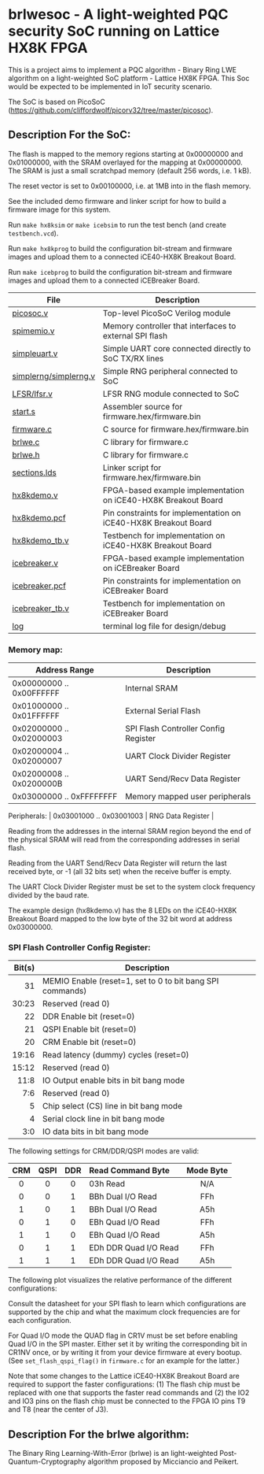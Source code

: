 # brlwesoc - A light-weighted PQC security SoC running on Lattice HX8K FPGA

This is a project aims to implement a PQC algorithm - Binary Ring LWE algorithm on a light-weighted SoC platform - Lattice HX8K FPGA. This Soc would be expected to be implemented in IoT security scenario. 

The SoC is based on PicoSoC (https://github.com/cliffordwolf/picorv32/tree/master/picosoc). 

## Description For the SoC:

The flash is mapped to the memory regions starting at 0x00000000 and
0x01000000, with the SRAM overlayed for the mapping at 0x00000000. The SRAM
is just a small scratchpad memory (default 256 words, i.e. 1 kB).

The reset vector is set to 0x00100000, i.e. at 1MB into in the flash memory.

See the included demo firmware and linker script for how to build a firmware
image for this system.

Run `make hx8ksim` or `make icebsim` to run the test bench (and create `testbench.vcd`).

Run `make hx8kprog` to build the configuration bit-stream and firmware images
and upload them to a connected iCE40-HX8K Breakout Board.

Run `make icebprog` to build the configuration bit-stream and firmware images
and upload them to a connected iCEBreaker Board.

| File                              | Description                                                     |
| --------------------------------- | --------------------------------------------------------------- |
| [picosoc.v](picosoc.v)            | Top-level PicoSoC Verilog module                                |
| [spimemio.v](spimemio.v)          | Memory controller that interfaces to external SPI flash         |
| [simpleuart.v](simpleuart.v)      | Simple UART core connected directly to SoC TX/RX lines          |
| [simplerng/simplerng.v](simplerng.v)| Simple RNG peripheral connected to SoC                        |
| [LFSR/lfsr.v](lfsr.v)             | LFSR RNG module connected to SoC                                |
| [start.s](start.s)                | Assembler source for firmware.hex/firmware.bin                  |
| [firmware.c](firmware.c)          | C source for firmware.hex/firmware.bin                          |
| [brlwe.c](brlwe.c)          	    | C library for firmware.c                                        |
| [brlwe.h](brlwe.h)          	    | C library for firmware.c                                        |
| [sections.lds](sections.lds)      | Linker script for firmware.hex/firmware.bin                     |
| [hx8kdemo.v](hx8kdemo.v)          | FPGA-based example implementation on iCE40-HX8K Breakout Board  |
| [hx8kdemo.pcf](hx8kdemo.pcf)      | Pin constraints for implementation on iCE40-HX8K Breakout Board |
| [hx8kdemo\_tb.v](hx8kdemo_tb.v)   | Testbench for implementation on iCE40-HX8K Breakout Board       |
| [icebreaker.v](hx8kdemo.v)        | FPGA-based example implementation on iCEBreaker Board           |
| [icebreaker.pcf](hx8kdemo.pcf)    | Pin constraints for implementation on iCEBreaker Board          |
| [icebreaker\_tb.v](hx8kdemo_tb.v) | Testbench for implementation on iCEBreaker Board                |
| [log](log)                        | terminal log file for design/debug                              |


### Memory map:

| Address Range            | Description                             |
| ------------------------ | --------------------------------------- |
| 0x00000000 .. 0x00FFFFFF | Internal SRAM                           |
| 0x01000000 .. 0x01FFFFFF | External Serial Flash                   |
| 0x02000000 .. 0x02000003 | SPI Flash Controller Config Register    |
| 0x02000004 .. 0x02000007 | UART Clock Divider Register             |
| 0x02000008 .. 0x0200000B | UART Send/Recv Data Register            |
| 0x03000000 .. 0xFFFFFFFF | Memory mapped user peripherals          |

Peripherals:
| 0x03001000 .. 0x03001003 | RNG Data Register                       |

Reading from the addresses in the internal SRAM region beyond the end of the
physical SRAM will read from the corresponding addresses in serial flash.

Reading from the UART Send/Recv Data Register will return the last received
byte, or -1 (all 32 bits set) when the receive buffer is empty.

The UART Clock Divider Register must be set to the system clock frequency
divided by the baud rate.

The example design (hx8kdemo.v) has the 8 LEDs on the iCE40-HX8K Breakout Board
mapped to the low byte of the 32 bit word at address 0x03000000.

### SPI Flash Controller Config Register:

| Bit(s) | Description                                               |
| -----: | --------------------------------------------------------- |
|     31 | MEMIO Enable (reset=1, set to 0 to bit bang SPI commands) |
|  30:23 | Reserved (read 0)                                         |
|     22 | DDR Enable bit (reset=0)                                  |
|     21 | QSPI Enable bit (reset=0)                                 |
|     20 | CRM Enable bit (reset=0)                                  |
|  19:16 | Read latency (dummy) cycles (reset=0)                     |
|  15:12 | Reserved (read 0)                                         |
|   11:8 | IO Output enable bits in bit bang mode                    |
|    7:6 | Reserved (read 0)                                         |
|      5 | Chip select (CS) line in bit bang mode                    |
|      4 | Serial clock line in bit bang mode                        |
|    3:0 | IO data bits in bit bang mode                             |

The following settings for CRM/DDR/QSPI modes are valid:

| CRM | QSPI | DDR | Read Command Byte     | Mode Byte |
| :-: | :--: | :-: | :-------------------- | :-------: |
|   0 |    0 |   0 | 03h Read              | N/A       |
|   0 |    0 |   1 | BBh Dual I/O Read     | FFh       |
|   1 |    0 |   1 | BBh Dual I/O Read     | A5h       |
|   0 |    1 |   0 | EBh Quad I/O Read     | FFh       |
|   1 |    1 |   0 | EBh Quad I/O Read     | A5h       |
|   0 |    1 |   1 | EDh DDR Quad I/O Read | FFh       |
|   1 |    1 |   1 | EDh DDR Quad I/O Read | A5h       |

The following plot visualizes the relative performance of the different configurations:

Consult the datasheet for your SPI flash to learn which configurations are supported
by the chip and what the maximum clock frequencies are for each configuration.

For Quad I/O mode the QUAD flag in CR1V must be set before enabling Quad I/O in the
SPI master. Either set it by writing the corresponding bit in CR1NV once, or by writing
it from your device firmware at every bootup. (See `set_flash_qspi_flag()` in
`firmware.c` for an example for the latter.)

Note that some changes to the Lattice iCE40-HX8K Breakout Board are required to support
the faster configurations: (1) The flash chip must be replaced with one that supports the
faster read commands and (2) the IO2 and IO3 pins on the flash chip must be connected to
the FPGA IO pins T9 and T8 (near the center of J3).

## Description For the brlwe algorithm:

The Binary Ring Learning-With-Error (brlwe) is an light-weighted Post-Quantum-Cryptography algorithm proposed by Micciancio and Peikert.

